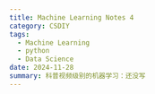 ```yaml
---
title: Machine Learning Notes 4
category: CSDIY
tags:
  - Machine Learning
  - python
  - Data Science
date: 2024-11-28
summary: 科普视频级别的机器学习：还没写
---
```


<!-- > Reference
>
> [] -->
